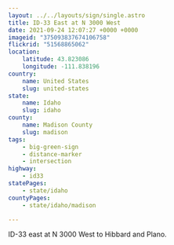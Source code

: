 ```yaml
---
layout: ../../layouts/sign/single.astro
title: ID-33 East at N 3000 West
date: 2021-09-24 12:07:27 +0000 +0000
imageid: "375093837674106758"
flickrid: "51568865062"
location:
    latitude: 43.823086
    longitude: -111.838196
country:
    name: United States
    slug: united-states
state:
    name: Idaho
    slug: idaho
county:
    name: Madison County
    slug: madison
tags:
    - big-green-sign
    - distance-marker
    - intersection
highway:
    - id33
statePages:
    - state/idaho
countyPages:
    - state/idaho/madison

---
```

ID-33 east at N 3000 West to Hibbard and Plano.